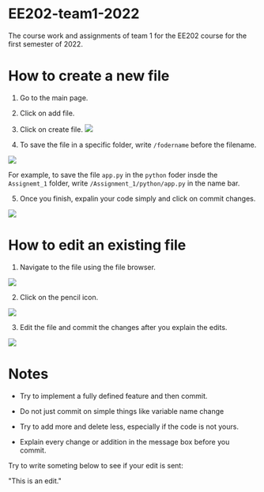 # EE202-team1-2022
The course work and assignments of team 1 for the EE202 course for the first semester of 2022.

# How to create a new file
1. Go to the main page.

2. Click on add file.

3. Click on create file.
![](https://i.ibb.co/m9xfg3r/Screenshot-from-2022-09-20-07-43-36.png)

4. To save the file in a specific folder, write `/fodername` before the filename. 

![](https://i.ibb.co/xjQctbd/Screenshot-from-2022-09-20-07-32-04.png)

For example, to save the file `app.py` in the `python` foder insde the `Assignemt_1` folder, write `/Assignment_1/python/app.py` in the name bar.

5. Once you finish, expalin your code simply and click on commit changes.

![](https://i.ibb.co/PzQx40N/Screenshot-from-2022-09-20-07-33-56.png)

# How to edit an existing file

1. Navigate to the file using the file browser.

![](https://i.ibb.co/7nZsTGb/Screenshot-from-2022-09-20-07-41-08.png)

2. Click on the pencil icon.

![](https://i.ibb.co/MsNTypW/Screenshot-from-2022-09-20-07-41-47.png)

3. Edit the file and commit the changes after you explain the edits.

![](https://i.ibb.co/PzQx40N/Screenshot-from-2022-09-20-07-33-56.png)


# Notes

- Try to implement a fully defined feature and then commit.

- Do not just commit on simple things like variable name change

- Try to add more and delete less, especially if the code is not yours.

- Explain every change or addition in the message box before you commit.


Try to write someting below to see if your edit is sent:

"This is an edit."
